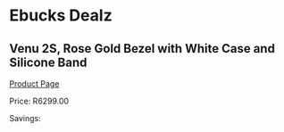
# Ebucks Dealz
## Venu 2S, Rose Gold Bezel with White Case and Silicone Band
[Product Page](https://www.ebucks.com/web/shop/productSelected.do?prodId=1196062167&catId=872270976)

Price: R6299.00

Savings: 


	